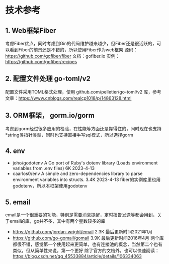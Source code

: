 # 技术参考

## 1. Web框架Fiber
考虑Fiber优点，同时考虑到Gin的代码维护越来越少，但Fiber还是很活跃的，可以看到Fiber的前景还是不错的，所以使用Fiber作为web框架
源码：https://github.com/gofiber/fiber
文档：gofiber.io
实例：https://github.com/gofiber/recipes
## 2. 配置文件处理 go-toml/v2
配置文件采用TOML格式处理，使用 github.com/pelletier/go-toml/v2 库，参考文章：https://www.cnblogs.com/realcp1018/p/14863128.html

## 3. ORM框架， gorm.io/gorm
考虑到gorm经过很多应用的检验，在性能等方面还是靠得住的，同时现在也支持*string类指针类型，同时也支持直接手写sql模式，所以选择gorm

## 4. env
- joho/godotenv   A Go port of Ruby's dotenv library (Loads environment variables from .env files)     6K     2023-4-13
- caarlos0/env    A simple and zero-dependencies library to parse environment variables into structs.  3.4K   2023-4-13
fiber的实例库里也用godotenv，所以本框架使用godotenv

## 5. email
email是一个很重要的功能，特别是需要消息提醒，定时报告发送等都会用到，关于email的库，go并不多，其中有两个星数较多的库
- https://github.com/jordan-wright/email   2.3K  最后更新时间2021年1月
- https://github.com/go-gomail/gomail      3.9K  最后更新时间2016年4月
两个库都很不错，感觉第一个使用起来更简单，也有连接池的概念，当然第二个也有类似，但从简单性来说，第一个更好
除了官方的文档外，也可以快速阅读：https://blog.csdn.net/qq_45533884/article/details/106334063